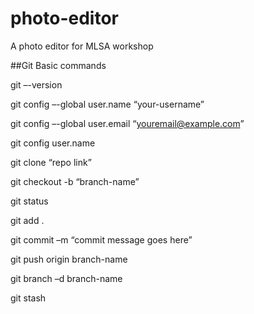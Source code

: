 # photo-editor

A photo editor for MLSA workshop

##Git Basic commands

git –-version

git config –-global user.name “your-username”

git config –-global user.email “youremail@example.com”

git config user.name

git clone “repo link”

git checkout -b “branch-name”

git status

git add .

git commit –m “commit message goes here”

git push origin branch-name

git branch –d branch-name

git stash
